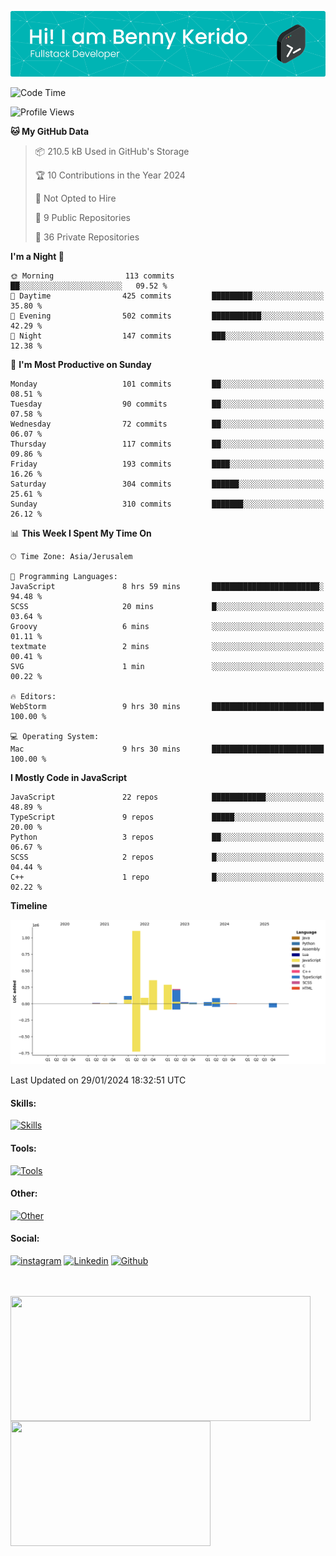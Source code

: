 ![Header](./header.png)


<!--START_SECTION:waka-->
![Code Time](http://img.shields.io/badge/Code%20Time-407%20hrs%2055%20mins-blue)

![Profile Views](http://img.shields.io/badge/Profile%20Views-0-blue)

**🐱 My GitHub Data** 

> 📦 210.5 kB Used in GitHub's Storage 
 > 
> 🏆 10 Contributions in the Year 2024
 > 
> 🚫 Not Opted to Hire
 > 
> 📜 9 Public Repositories 
 > 
> 🔑 36 Private Repositories 
 > 
**I'm a Night 🦉** 

```text
🌞 Morning                113 commits         ██░░░░░░░░░░░░░░░░░░░░░░░   09.52 % 
🌆 Daytime                425 commits         █████████░░░░░░░░░░░░░░░░   35.80 % 
🌃 Evening                502 commits         ███████████░░░░░░░░░░░░░░   42.29 % 
🌙 Night                  147 commits         ███░░░░░░░░░░░░░░░░░░░░░░   12.38 % 
```
📅 **I'm Most Productive on Sunday** 

```text
Monday                   101 commits         ██░░░░░░░░░░░░░░░░░░░░░░░   08.51 % 
Tuesday                  90 commits          ██░░░░░░░░░░░░░░░░░░░░░░░   07.58 % 
Wednesday                72 commits          ██░░░░░░░░░░░░░░░░░░░░░░░   06.07 % 
Thursday                 117 commits         ██░░░░░░░░░░░░░░░░░░░░░░░   09.86 % 
Friday                   193 commits         ████░░░░░░░░░░░░░░░░░░░░░   16.26 % 
Saturday                 304 commits         ██████░░░░░░░░░░░░░░░░░░░   25.61 % 
Sunday                   310 commits         ███████░░░░░░░░░░░░░░░░░░   26.12 % 
```


📊 **This Week I Spent My Time On** 

```text
🕑︎ Time Zone: Asia/Jerusalem

💬 Programming Languages: 
JavaScript               8 hrs 59 mins       ████████████████████████░   94.48 % 
SCSS                     20 mins             █░░░░░░░░░░░░░░░░░░░░░░░░   03.64 % 
Groovy                   6 mins              ░░░░░░░░░░░░░░░░░░░░░░░░░   01.11 % 
textmate                 2 mins              ░░░░░░░░░░░░░░░░░░░░░░░░░   00.41 % 
SVG                      1 min               ░░░░░░░░░░░░░░░░░░░░░░░░░   00.22 % 

🔥 Editors: 
WebStorm                 9 hrs 30 mins       █████████████████████████   100.00 % 

💻 Operating System: 
Mac                      9 hrs 30 mins       █████████████████████████   100.00 % 
```

**I Mostly Code in JavaScript** 

```text
JavaScript               22 repos            ████████████░░░░░░░░░░░░░   48.89 % 
TypeScript               9 repos             █████░░░░░░░░░░░░░░░░░░░░   20.00 % 
Python                   3 repos             ██░░░░░░░░░░░░░░░░░░░░░░░   06.67 % 
SCSS                     2 repos             █░░░░░░░░░░░░░░░░░░░░░░░░   04.44 % 
C++                      1 repo              █░░░░░░░░░░░░░░░░░░░░░░░░   02.22 % 
```



**Timeline**

![Lines of Code chart](https://raw.githubusercontent.com/bennykerido/bennykerido/main/assets/bar_graph.png)


 Last Updated on 29/01/2024 18:32:51 UTC
<!--END_SECTION:waka-->
#### Skills:
[![Skills](https://skillicons.dev/icons?i=js,ts,html,css,py&perline=5&theme=dark)](https://skillicons.dev)

#### Tools:
[![Tools](https://skillicons.dev/icons?i=react,nextjs,redux,nestjs,nodejs,express,sass,jquery&perline=5&theme=dark)](https://skillicons.dev)

#### Other:
[![Other](https://skillicons.dev/icons?i=bun,git,firebase,idea,postman,netlify,mongodb,materialui,figma,docker,eclipse,ps,ai,xd&perline=5&theme=dark)](https://skillicons.dev)

#### Social:
[![instagram](https://skillicons.dev/icons?i=instagram&perline=5&theme=dark)](https://www.instagram.com/bennykerido)
[![Linkedin](https://skillicons.dev/icons?i=linkedin&perline=5&theme=dark)](https://www.linkedin.com/in/bennykerido)
[![Github](https://skillicons.dev/icons?i=github&perline=5&theme=dark)](https://www.github.com/bennykerido)

<br/>
<br/>

<a href="https://github.com/bennykerido">
  <img height=200 width=480 align="center" src="https://github-readme-stats.vercel.app/api?username=bennykerido&hide=prs,contribs&show_icons=true&card_width=320" />
</a>
<a href="https://github.com/bennykerido">
  <img height=200 width=320 align="center" src="https://github-readme-stats.vercel.app/api/top-langs/?username=bennykerido&layout=compact&card_width=320" />
</a>

